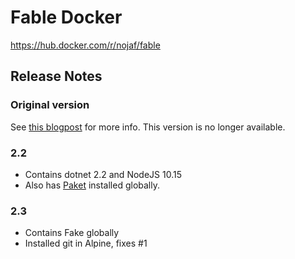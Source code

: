# Fable Docker

https://hub.docker.com/r/nojaf/fable

## Release Notes

### Original version

See [this blogpost](https://blog.nojaf.com/2018/01/20/building-fable-apps-inside-a-docker-container/) for more info.
This version is no longer available.

### 2.2

- Contains dotnet 2.2 and NodeJS 10.15
- Also has [Paket](https://www.nuget.org/packages/Paket/) installed globally.


### 2.3

- Contains Fake globally
- Installed git in Alpine, fixes #1